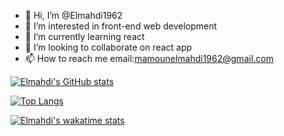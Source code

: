 - 👋 Hi, I’m @Elmahdi1962
- 👀 I’m interested in front-end web development
- 🌱 I’m currently learning react
- 💞️ I’m looking to collaborate on react app
- 📫 How to reach me email:mamounelmahdi1962@gmail.com

[![Elmahdi's GitHub stats](https://github-readme-stats.vercel.app/api?username=Elmahdi1962)](https://github.com/anuraghazra/github-readme-stats)

[![Top Langs](https://github-readme-stats.vercel.app/api/top-langs/?username=Elmahdi1962)](https://github.com/anuraghazra/github-readme-stats)

[![Elmahdi's wakatime stats](https://github-readme-stats.vercel.app/api/wakatime?username=willianrod)](https://github.com/anuraghazra/github-readme-stats)
